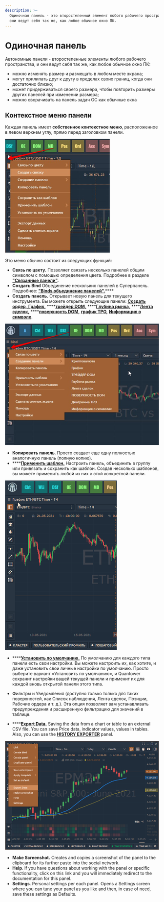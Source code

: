 ```yaml
---
description: >-
  Одиночная панель - это второстепенный элемент любого рабочего пространства, и
  они ведут себя так же, как любое обычное окно ПК.
---
```


# Одиночная панель

Автономные панели - второстепенные элементы любого рабочего пространства, и они ведут себя так же, как любое обычное окно ПК:

* можно изменять размер и размещать в любом месте экрана;
* могут прилипать друг к другу в пределах своих границ, когда они достаточно близко;
* может придерживаться своего размера, чтобы повторить размеры других панелей при изменении размера;
* можно сворачивать на панель задач ОС как обычные окна

## Контекстное меню панели

Каждая панель имеет **собственное контекстное меню**, расположенное в левом верхнем углу, прямо перед заголовком панели.

![](../.gitbook/assets/menyu.png)

Это меню обычно состоит из следующих функций:

* **Связь по цвету.** Позволяет связать несколько панелей общим символом с помощью определения цвета. Подробнее в разделе [**"Связанные панели"**](https://app.gitbook.com/@quantower/s/quantower-ru/~/drafts/-Ma7xTODeGYMgEpmiuQ-/general-settings/link-panels)**.**
* **Создать Bind** Объединение нескольких панелей в Суперпанель. Подробнее: [**"Binds объединение панелей".**](https://app.gitbook.com/@quantower/s/quantower-ru/~/drafts/-Ma8piLxj907L8bDjdQX/general-settings/binds)\*\*\*\*
* **Создать панель.** Открывает новую панель для текущего инструмента. Вы можете открыть следующие панели:  [**Создать ордер**](https://app.gitbook.com/@quantower/s/quantower-ru/~/drafts/-Ma80V15tvxILSGD6fGC/trading-panels/order-entry)**,**[ **График,**](https://app.gitbook.com/@quantower/s/quantower-ru/~/drafts/-Ma80V15tvxILSGD6fGC/analytics-panels/chart) ****[**трейдер DOM,**](https://app.gitbook.com/@quantower/s/quantower-ru/~/drafts/-Ma80V15tvxILSGD6fGC/trading-panels/dom-trader) ****[**Глубина рынка,**](https://app.gitbook.com/@quantower/s/quantower-ru/~/drafts/-Ma80V15tvxILSGD6fGC/trading-panels/market-depth) ****[**Лента сделок,**](https://app.gitbook.com/@quantower/s/quantower-ru/~/drafts/-Ma80V15tvxILSGD6fGC/analytics-panels/time-and-sales) ****[**поверхность DOM**](https://app.gitbook.com/@quantower/s/quantower-ru/~/drafts/-Ma80V15tvxILSGD6fGC/analytics-panels/dom-surface)**,** [**график TPO**](https://app.gitbook.com/@quantower/s/quantower-ru/~/drafts/-Ma8piLxj907L8bDjdQX/analytics-panels/tpo-chart)**,** [**Информация о символе**](https://app.gitbook.com/@quantower/s/quantower-ru/~/drafts/-Ma8piLxj907L8bDjdQX/analytics-panels/tpo-chart)**.**

![](../.gitbook/assets/menyu-paneli.png)

* **Копировать панель**. Просто создает еще одну полностью аналогичную панель \(полную копию\).
* \*\*\*\*[**Применить шаблон.**](https://app.gitbook.com/@quantower/s/quantower-ru/~/drafts/-Ma96l-5cKuNsF1kr68X/general-settings/templates) Настроить панель, объединить в группу или привязать и сохранить как шаблон. Создав несколько шаблонов, вы можете применить любой из них к этой конкретной панели.

![](../.gitbook/assets/smena-shablona1.gif)

* \*\*\*\*[**Установить по умолчанию.**](https://app.gitbook.com/@quantower/s/quantower-ru/~/drafts/-MaDSngnB6Chw3rN5tcw/general-settings/set-as-default)  По умолчанию для каждого типа панели есть свои настройки. Вы можете настроить их, как хотите, и даже установить свои личные настройки по умолчанию. Просто выберите вариант «Установить по умолчанию», и Quantower сохранит настройки вашей текущей панели и применит их для каждой вновь открытой панели этого типа.
* Фильтры и Уведомления \(доступно только только для таких поверхностей, как Список наблюдения, Лента сделок, Позиции, Рабочие ордера и т. д.\). Эта опция позволяет вам устанавливать предупреждения и расширенную фильтрацию для значений в таблице.



* \*\*\*\*[**Export Data.**](../miscellaneous-panels/history-exporter.md#how-to-export-historical-data-via-other-panels) Saving the data from a chart or table to an external CSV file. You can save Price data, indicator values, values in tables. Also, you can use the [**HISTORY EXPORTER**](../miscellaneous-panels/history-exporter.md) panel.

![](../.gitbook/assets/image%20%28207%29.png)

* **Make Screenshot.** Creates and copies a screenshot of the panel to the clipboard for its further paste into the social network.
* **Help**. If you have questions about working with the panel or specific functionality, click on this link and you will immediately redirect to the documentation for this panel.
* **Settings**. Personal settings per each panel. Opens a Settings screen where you can tune your panel as you like and then, in case of need, save these settings as Defaults.

